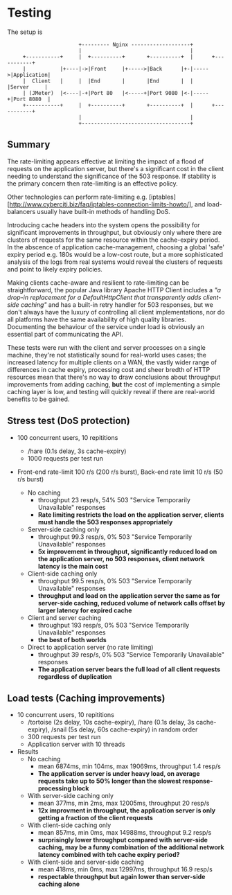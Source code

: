 # Testing
The setup is
```
                       +--------- Nginx -------------------+
                       |                                   |
     +-----------+     |  +----------+       +----------+  |      +-----------+
     |           |+----|->|Front     |+----->|Back      |+-|----->|Application|
     |  Client   |     |  |End       |       |End       |  |      |Server     |
     | (JMeter)  |<----|-+|Port 80   |<-----+|Port 9080 |<-|-----+|Port 8080  |
     +-----------+     |  +----------+       +----------+  |      +-----------+
                       |                                   |
                       +-----------------------------------+
```

## Summary
The rate-limiting appears effective at limiting the impact of a flood of requests on the application server, but there's a significant cost in the client needing to understand the significance of the 503 response.  If stability is the primary concern then rate-limiting is an effective policy.

Other technologies can perform rate-limiting e.g. [iptables][http://www.cyberciti.biz/faq/iptables-connection-limits-howto/], and load-balancers usually have built-in methods of handling DoS.

Introducing cache headers into the system opens the possibility for significant improvements in throughput, but obviously only where there are clusters of requests for the same resource within the cache-expiry period.  In the abscence of application cache-management, choosing a global 'safe' expiry period e.g. 180s would be a low-cost route, but a more sophisticated analysis of the logs from real systems would reveal the clusters of requests and point to likely expiry policies.

Making clients cache-aware and resilient to rate-limiting can be straightforward, the popular Java library Apache HTTP Client includes a *"a drop-in replacement for a DefaultHttpClient that transparently adds client-side caching"* and has a built-in retry handler for 503 responses, but we don't always have the luxury of controlling all client implementations, nor do all platforms have the same availability of high quality libraries.  Documenting the behaviour of the service under load is obviously an essential part of communicating the API. 

These tests were run with the client and server processes on a single machine, they're not statistically sound for real-world uses cases; the increased latency for multiple clients on a WAN, the vastly wider range of differences in cache expiry, processing cost and sheer bredth of HTTP resources mean that there's no way to draw conclusions about throughput improvements from adding caching, **but** the cost of implementing a simple caching layer is low, and testing will quickly reveal if there are real-world benefits to be gained.
 

## Stress test (DoS protection)
+ 100 concurrent users, 10 repititions
  + /hare (0.1s delay, 3s cache-expiry)
  + 1000 requests per test run

+ Front-end rate-limit 100 r/s (200 r/s burst), Back-end rate limit 10 r/s (50 r/s burst)
  + No caching
    + throughput 23 resp/s, 54% 503 "Service Temporarily Unavailable" responses
    + **Rate limiting restricts the load on the application server, clients must handle the 503 responses appropriately**
  + Server-side caching only
    + throughput 99.3 resp/s, 0% 503 "Service Temporarily Unavailable" responses
    + **5x improvement in throughput, significantly reduced load on the application server, no 503 responses, client network latency is the main cost**
  + Client-side caching only
    + throughput 99.5 resp/s, 0% 503 "Service Temporarily Unavailable" responses
    + **throughput and load on the application server the same as for server-side caching, reduced volume of network calls offset by larger latency for expired cache**
  + Client and server caching
    + throughput 193 resp/s, 0% 503 "Service Temporarily Unavailable" responses
    + **the best of both worlds**
  + Direct to application server (no rate limiting)
    + throughput 39 resp/s, 0% 503 "Service Temporarily Unavailable" responses
    + **The application server bears the full load of all client requests regardless of duplication**
    

    
## Load tests (Caching improvements)
+ 10 concurrent users, 10 repititions
  + /tortoise (2s delay, 10s cache-expiry), /hare (0.1s delay, 3s cache-expiry), /snail (5s delay, 60s cache-expiry) in random order
  + 300 requests per test run
  + Application server with 10 threads
+ Results
  + No caching
    + mean 6874ms, min 104ms, max 19069ms, throughput 1.4 resp/s
    + **The application server is under heavy load, on average requests take up to 50% longer than the slowest response-processing block** 
  + With server-side caching only
    + mean 377ms, min 2ms, max 12005ms, throughput 20 resp/s
    + **12x improvment in throughput, the application server is only getting a fraction of the client requests**
  + With client-side caching only
    + mean 857ms, min 0ms, max 14988ms, throughput 9.2 resp/s
    + **surprisingly lower throughput compared with server-side caching, may be a funny combination of the additional network latency combined with teh cache expiry period?**
  + With client-side and server-side caching
    + mean 418ms, min 0ms, max 12997ms, throughput 16.9 resp/s
    + **respectable throughput but again lower than server-side caching alone**

